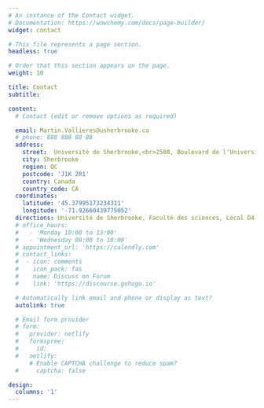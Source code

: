 ```yaml
---
# An instance of the Contact widget.
# Documentation: https://wowchemy.com/docs/page-builder/
widget: contact

# This file represents a page section.
headless: true

# Order that this section appears on the page.
weight: 10

title: Contact
subtitle:

content:
  # Contact (edit or remove options as required)

  email: Martin.Vallieres@usherbrooke.ca
  # phone: 888 888 88 88
  address:
    street:  Université de Sherbrooke,<br>2500, Boulevard de l'Université,<br>Faculté des sciences, Local D4-2005,
    city: Sherbrooke
    region: QC
    postcode: 'J1K 2R1'
    country: Canada
    country_code: CA
  coordinates:
    latitude: '45.37995173234311'
    longitude: '-71.92660439775052'
  directions: Université de Sherbrooke, Faculté des sciences, Local D4-1010-20
  # office_hours:
  #   - 'Monday 10:00 to 13:00'
  #   - 'Wednesday 09:00 to 10:00'
  # appointment_url: 'https://calendly.com'
  # contact_links:
  #  - icon: comments
  #    icon_pack: fas
  #    name: Discuss on Forum
  #    link: 'https://discourse.gohugo.io'

  # Automatically link email and phone or display as text?
  autolink: true

  # Email form provider
  # form:
  #   provider: netlify
  #   formspree:
  #     id:
  #   netlify:
      # Enable CAPTCHA challenge to reduce spam?
  #     captcha: false

design:
  columns: '1'
---
```



